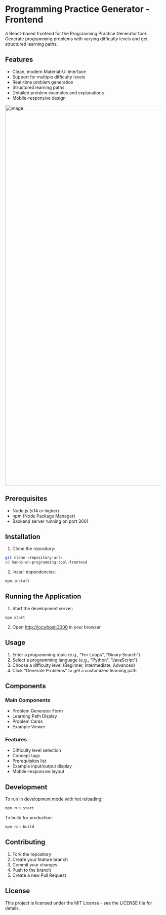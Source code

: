# Programming Practice Generator - Frontend

A React-based frontend for the Programming Practice Generator tool. Generate programming problems with varying difficulty levels and get structured learning paths.

## Features

- Clean, modern Material-UI interface
- Support for multiple difficulty levels
- Real-time problem generation
- Structured learning paths
- Detailed problem examples and explanations
- Mobile-responsive design

<img width="1227" alt="image" src="https://github.com/user-attachments/assets/41545214-4f44-4f4c-946a-ca2da50f0681" />


## Prerequisites

- Node.js (v14 or higher)
- npm (Node Package Manager)
- Backend server running on port 3001

## Installation

1. Clone the repository:
```bash
git clone <repository-url>
cd hands-on-programming-tool-frontend
```

2. Install dependencies:
```bash
npm install
```

## Running the Application

1. Start the development server:
```bash
npm start
```

2. Open [http://localhost:3000](http://localhost:3000) in your browser

## Usage

1. Enter a programming topic (e.g., "For Loops", "Binary Search")
2. Select a programming language (e.g., "Python", "JavaScript")
3. Choose a difficulty level (Beginner, Intermediate, Advanced)
4. Click "Generate Problems" to get a customized learning path

## Components

### Main Components
- Problem Generator Form
- Learning Path Display
- Problem Cards
- Example Viewer

### Features
- Difficulty level selection
- Concept tags
- Prerequisites list
- Example input/output display
- Mobile-responsive layout

## Development

To run in development mode with hot reloading:
```bash
npm run start
```

To build for production:
```bash
npm run build
```

## Contributing

1. Fork the repository
2. Create your feature branch
3. Commit your changes
4. Push to the branch
5. Create a new Pull Request

## License

This project is licensed under the MIT License - see the LICENSE file for details.
